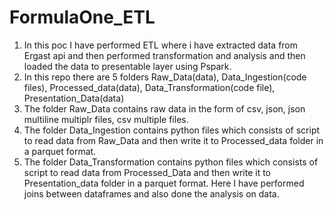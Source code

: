 # FormulaOne_ETL
1. In this poc I have performed ETL where i have extracted data from Ergast api and then performed transformation and analysis and then loaded the data to presentable layer using Pspark.
2. In this repo there are 5 folders Raw_Data(data), Data_Ingestion(code files), Processed_data(data), Data_Transformation(code file), Presentation_Data(data) 
3. The folder Raw_Data contains raw data in the form of csv, json, json multiline multiplr files, csv multiple files.
4. The folder Data_Ingestion contains python files which consists of script to read data from Raw_Data and then write it to Processed_data folder in a parquet format.
5. The folder Data_Transformation contains python files which consists of script to read data from Processed_Data and then write it to Presentation_data folder in a parquet format. Here I have performed joins between dataframes and also done the analysis on data. 

